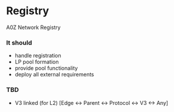 # Registry
A0Z Network Registry

### It should

- handle registration 
- LP pool formation
- provide pool functionality
- deploy all external requirements



### TBD
 - V3 linked (for L2) [Edge <-> Parent <-> Protocol <-> V3 <-> Any]
